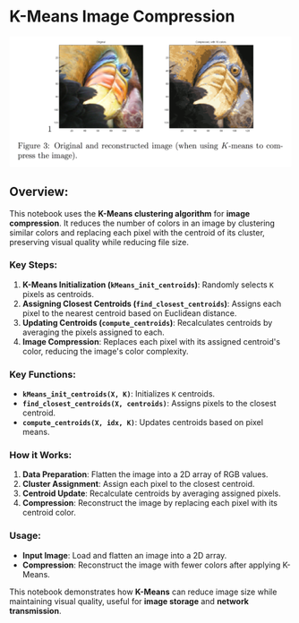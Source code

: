 # K-Means Image Compression
![Original and Compressed Image](https://raw.githubusercontent.com/amerob/image-compression-kmeans/main/images/figure%203.png)

## Overview:
This notebook uses the **K-Means clustering algorithm** for **image compression**. It reduces the number of colors in an image by clustering similar colors and replacing each pixel with the centroid of its cluster, preserving visual quality while reducing file size.

### Key Steps:
1. **K-Means Initialization (`kMeans_init_centroids`)**: Randomly selects `K` pixels as centroids.
2. **Assigning Closest Centroids (`find_closest_centroids`)**: Assigns each pixel to the nearest centroid based on Euclidean distance.
3. **Updating Centroids (`compute_centroids`)**: Recalculates centroids by averaging the pixels assigned to each.
4. **Image Compression**: Replaces each pixel with its assigned centroid's color, reducing the image's color complexity.

### Key Functions:
- **`kMeans_init_centroids(X, K)`**: Initializes `K` centroids.
- **`find_closest_centroids(X, centroids)`**: Assigns pixels to the closest centroid.
- **`compute_centroids(X, idx, K)`**: Updates centroids based on pixel means.

### How it Works:
1. **Data Preparation**: Flatten the image into a 2D array of RGB values.
2. **Cluster Assignment**: Assign each pixel to the closest centroid.
3. **Centroid Update**: Recalculate centroids by averaging assigned pixels.
4. **Compression**: Reconstruct the image by replacing each pixel with its centroid color.

### Usage:
- **Input Image**: Load and flatten an image into a 2D array.
- **Compression**: Reconstruct the image with fewer colors after applying K-Means.

This notebook demonstrates how **K-Means** can reduce image size while maintaining visual quality, useful for **image storage** and **network transmission**.
